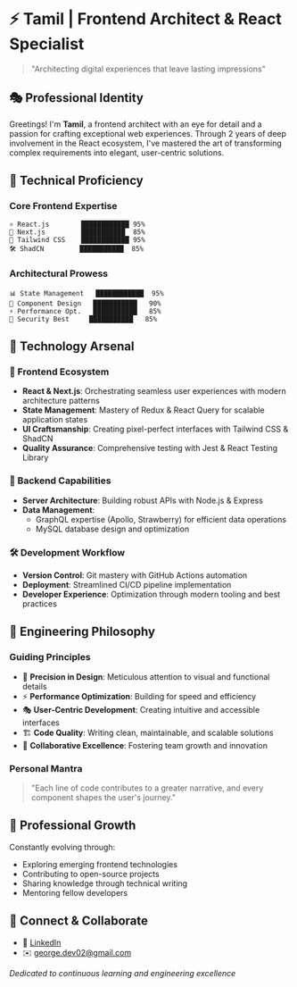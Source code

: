  # ⚡ Tamil | Frontend Architect & React Specialist
> "Architecting digital experiences that leave lasting impressions"

## 🎭 Professional Identity
Greetings! I'm **Tamil**, a frontend architect with an eye for detail and a passion for crafting exceptional web experiences. Through 2 years of deep involvement in the React ecosystem, I've mastered the art of transforming complex requirements into elegant, user-centric solutions.

## 🎯 Technical Proficiency

### Core Frontend Expertise
```
⚛️ React.js        ████████████ 95%
🔄 Next.js         ███████████  85%
🎨 Tailwind CSS    ████████████ 95%
🛠️ ShadCN         ███████████  85%
```

### Architectural Prowess
```
📊 State Management   ████████████  95%
🔧 Component Design   ███████████   90%
⚡ Performance Opt.   ███████████   85%
🔐 Security Best     ███████████   85%
```

## 💫 Technology Arsenal

### 🎨 Frontend Ecosystem
- **React & Next.js**: Orchestrating seamless user experiences with modern architecture patterns
- **State Management**: Mastery of Redux & React Query for scalable application states
- **UI Craftsmanship**: Creating pixel-perfect interfaces with Tailwind CSS & ShadCN
- **Quality Assurance**: Comprehensive testing with Jest & React Testing Library

### 🏰 Backend Capabilities
- **Server Architecture**: Building robust APIs with Node.js & Express
- **Data Management**: 
  - GraphQL expertise (Apollo, Strawberry) for efficient data operations
  - MySQL database design and optimization
  
### 🛠️ Development Workflow
- **Version Control**: Git mastery with GitHub Actions automation
- **Deployment**: Streamlined CI/CD pipeline implementation
- **Developer Experience**: Optimization through modern tooling and best practices

## 💎 Engineering Philosophy

### Guiding Principles
- 🎯 **Precision in Design**: Meticulous attention to visual and functional details
- ⚡ **Performance Optimization**: Building for speed and efficiency
- 🎭 **User-Centric Development**: Creating intuitive and accessible interfaces
- 🏗️ **Code Quality**: Writing clean, maintainable, and scalable solutions
- 🤝 **Collaborative Excellence**: Fostering team growth and innovation

### Personal Mantra
> "Each line of code contributes to a greater narrative, and every component shapes the user's journey."

## 🌱 Professional Growth
Constantly evolving through:
- Exploring emerging frontend technologies
- Contributing to open-source projects
- Sharing knowledge through technical writing
- Mentoring fellow developers

## 🚀 Connect & Collaborate
- 💼 [LinkedIn](https://www.linkedin.com/in/george-m-35aa65210/)
- ✉️ george.dev02@gmail.com

*Dedicated to continuous learning and engineering excellence*
